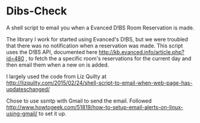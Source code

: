 # Dibs-Check
A shell script to email you when a Evanced D!BS Room Reservation is made.

The library I work for started using Evanced's D!BS, but we were troubled that there was no notification when a reservation was made. This script uses the D!BS API, documented here http://kb.evanced.info/article.php?id=480 , to fetch the a specific room's reservations for the current day and then email them when a new on is added.

I largely used the code from Liz Quilty at http://lizquilty.com/2015/02/24/shell-script-to-email-when-web-page-has-updateschanged/

Chose to use ssmtp with Gmail to send the email. Followed http://www.howtogeek.com/51819/how-to-setup-email-alerts-on-linux-using-gmail/ to set it up.
